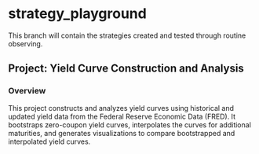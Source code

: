 # strategy_playground

This branch will contain the strategies created and tested through routine observing.

## Project: Yield Curve Construction and Analysis

### Overview
This project constructs and analyzes yield curves using historical and updated yield data from the Federal Reserve Economic Data (FRED). It bootstraps zero-coupon yield curves, interpolates the curves for additional maturities, and generates visualizations to compare bootstrapped and interpolated yield curves.

